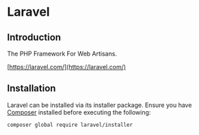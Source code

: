 # Laravel

## Introduction

The PHP Framework For Web Artisans.

[https://laravel.com/](https://laravel.com/)

## Installation

Laravel can be installed via its installer package. Ensure you have [Composer](https://getcomposer.org/) installed before executing the following:

```bash
composer global require laravel/installer
```

